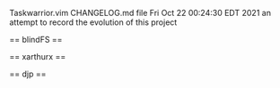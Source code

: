 Taskwarrior.vim CHANGELOG.md file 
  Fri Oct 22 00:24:30 EDT 2021
an attempt to record the evolution of this project

== blindFS ==

== xarthurx ==

== djp == 
